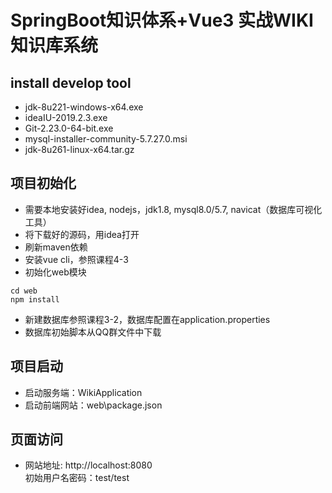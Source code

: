 # SpringBoot知识体系+Vue3 实战WIKI知识库系统

## install develop tool
* jdk-8u221-windows-x64.exe<br>
* ideaIU-2019.2.3.exe<br>
* Git-2.23.0-64-bit.exe<br>
* mysql-installer-community-5.7.27.0.msi<br>
* jdk-8u261-linux-x64.tar.gz<br>

## 项目初始化
* 需要本地安装好idea, nodejs，jdk1.8, mysql8.0/5.7, navicat（数据库可视化工具）
* 将下载好的源码，用idea打开
* 刷新maven依赖
* 安装vue cli，参照课程4-3
* 初始化web模块
```
cd web
npm install
```
* 新建数据库参照课程3-2，数据库配置在application.properties
* 数据库初始脚本从QQ群文件中下载

## 项目启动
* 启动服务端：WikiApplication
* 启动前端网站：web\package.json

## 页面访问
* 网站地址: http://localhost:8080<br>
初始用户名密码：test/test
